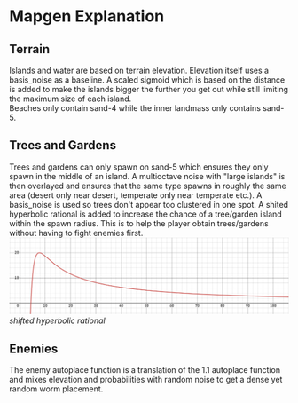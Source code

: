 # Mapgen Explanation
## Terrain
Islands and water are based on terrain elevation. Elevation itself uses a basis_noise as a baseline. A scaled sigmoid which is based on the distance is added to make the islands bigger the further you get out while still limiting the maximum size of each island.\
Beaches only contain sand-4 while the inner landmass only contains sand-5.

## Trees and Gardens
Trees and gardens can only spawn on sand-5 which ensures they only spawn in the middle of an island. A multioctave noise with "large islands" is then overlayed and ensures that the same type spawns in roughly the same area (desert only near desert, temperate only near temperate etc.). A basis_noise is used so trees don't appear too clustered in one spot. A shited hyperbolic rational is added to increase the chance of a tree/garden island within the spawn radius. This is to help the player obtain trees/gardens without having to fight enemies first.
![shifted hyperbolic rational](shifted_hyperbolic_rational.png)*shifted hyperbolic rational*

## Enemies
The enemy autoplace function is a translation of the 1.1 autoplace function and mixes elevation and probabilities with random noise to get a dense yet random worm placement.